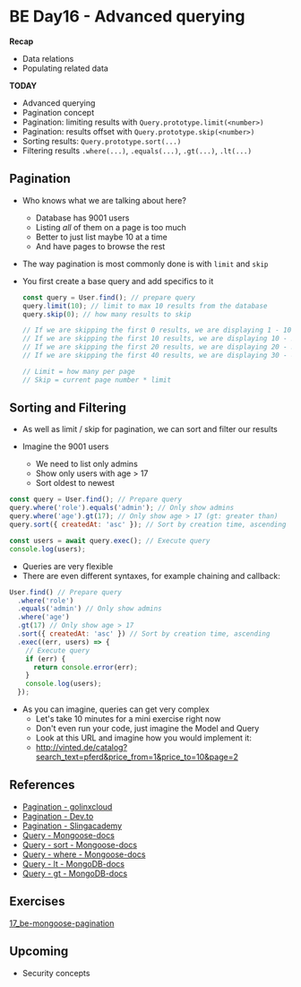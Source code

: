 # BE Day16 - Advanced querying

**Recap**

- Data relations
- Populating related data

**TODAY**

- Advanced querying
- Pagination concept
- Pagination: limiting results with `Query.prototype.limit(<number>)`
- Pagination: results offset with `Query.prototype.skip(<number>)`
- Sorting results: `Query.prototype.sort(...)`
- Filtering results `.where(...)`, `.equals(...)`, `.gt(...)`, `.lt(...)`


## Pagination

- Who knows what we are talking about here?

  - Database has 9001 users
  - Listing _all_ of them on a page is too much
  - Better to just list maybe 10 at a time
  - And have pages to browse the rest

- The way pagination is most commonly done is with `limit` and `skip`
- You first create a base query and add specifics to it

  ```js
  const query = User.find(); // prepare query
  query.limit(10); // limit to max 10 results from the database
  query.skip(0); // how many results to skip

  // If we are skipping the first 0 results, we are displaying 1 - 10
  // If we are skipping the first 10 results, we are displaying 10 - 20
  // If we are skipping the first 20 results, we are displaying 20 - 30
  // If we are skipping the first 40 results, we are displaying 30 - 40

  // Limit = how many per page
  // Skip = current page number * limit
  ```

## Sorting and Filtering

- As well as limit / skip for pagination, we can sort and filter our results

- Imagine the 9001 users
  - We need to list only admins
  - Show only users with age > 17
  - Sort oldest to newest

```js
const query = User.find(); // Prepare query
query.where('role').equals('admin'); // Only show admins
query.where('age').gt(17); // Only show age > 17 (gt: greater than)
query.sort({ createdAt: 'asc' }); // Sort by creation time, ascending

const users = await query.exec(); // Execute query
console.log(users);
```

- Queries are very flexible
- There are even different syntaxes, for example chaining and callback:

```js
User.find() // Prepare query
  .where('role')
  .equals('admin') // Only show admins
  .where('age')
  .gt(17) // Only show age > 17
  .sort({ createdAt: 'asc' }) // Sort by creation time, ascending
  .exec((err, users) => {
    // Execute query
    if (err) {
      return console.error(err);
    }
    console.log(users);
  });
```

- As you can imagine, queries can get very complex
  - Let's take 10 minutes for a mini exercise right now
  - Don't even run your code, just imagine the Model and Query
  - Look at this URL and imagine how you would implement it:
  - http://vinted.de/catalog?search_text=pferd&price_from=1&price_to=10&page=2

## References

- [Pagination - golinxcloud](https://www.golinuxcloud.com/paginate-with-mongoose-in-node-js/)
- [Pagination - Dev.to](https://dev.to/max_vynohradov/the-right-way-to-make-advanced-and-efficient-mongodb-pagination-16oa)
- [Pagination - Slingacademy](https://www.slingacademy.com/article/implement-pagination-mongoose/?utm_content=cmp-true)
- [Query - Mongoose-docs](<https://mongoosejs.com/docs/api/query.html#Query.prototype.gt()>)
- [Query - sort - Mongoose-docs](<https://mongoosejs.com/docs/api/query.html#Query.prototype.sort()>)
- [Query - where - Mongoose-docs](<https://mongoosejs.com/docs/api/query.html#Query.prototype.where()>)
- [Query - lt - MongoDB-docs](https://www.mongodb.com/docs/manual/reference/operator/query/lt/>)
- [Query - gt - MongoDB-docs](https://www.mongodb.com/docs/manual/reference/operator/query/gt/>)

## Exercises

[17_be-mongoose-pagination](https://classroom.github.com/a/r2-q12YD)

## Upcoming

- Security concepts
